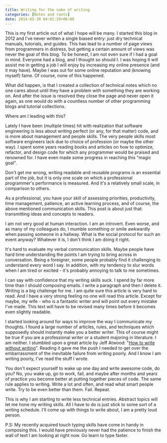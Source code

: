 ```yaml
---
title: Writing for the sake of writing
categories: [Notes and rants]
date: 2014-05-30 04:01:29+00:00
---
```


This is my first article out of what I hope will be many. I started this blog
in 2012 and I've never written a single biased entry: just dry technical
manuals, tutorials, and guides. This has lead to a number of page views from
programmers in distress, but getting a certain amount of views was never the
goal of this blog. To be honest, I am not even sure if I had a goal in mind.
Everyone had a blog, and I thought so should I. I was hoping it will assist me
in getting a job I will enjoy by increasing my online presence (and it may
have). Maybe I was out for some online reputation and (knowing myself) fame. Of
course, none of this happened.

What did happen, is that I created a collection of technical notes which no one
cares about until they have a problem with something they are working on. And
after the issue is resolved they close the page and never open it again, as one
would do with a countless number of other programming blogs and tutorial
collections.

Where am I leading with this?

Lately I have been (multiple times) hit with realization that software
engineering is less about writing perfect (or any, for that matter) code, and
is more about management and people skills. The very people skills most
software engineers lack due to choice of profession (or maybe the other way). I
spent some years reading books and articles on how to optimize, refactor, and
design code for which any programmer would be praised and renowned for. I have
even made some progress in reaching this "magic goal".

Don't get me wrong, writing readable and reusable programs is an essential part
of the job, but it is only one scale on which a professional programmer's
performance is measured. And it's a relatively small scale, in comparison to
others.

As a professional, you have your skill of assessing priorities, productivity,
time management, patience, an active learning process, and of course, the above
mentioned communication skills. This post is about just that: transmitting
ideas and concepts to readers.

I am not very good at human interaction. I am an introvert. Even worse, and as
many of my colleagues do, I mumble something or smile awkwardly when passing
someone in a hallway. What is the social protocol for such an event anyway?
Whatever it is, I don't think I am doing it right.

It's hard to evaluate my verbal communication skills. Maybe people have hard
time understanding the points I am trying to bring across in conversation.
Being a foreigner, some people probably find it challenging to understand every
word I say. In addition, with my tendency to slur words when I am tired or
excited - it's probably annoying to talk to me sometimes.

I can say with confidence that my writing skills suck. I spend by far more time
than I should composing emails. I write a paragraph and then I delete it.
Writing is a big challenge for me. I am quite sure this article is very hard to
read. And I have a very strong feeling no one will read this article. Except
for maybe, my wife - who is a fantastic writer and will point out every mistake
I've made. This text will have to be revised many times before it becomes even
slightly readable.

I started looking around for ways to improve the way I communicate my thoughts.
I found a large number of articles, rules, and techniques which supposedly
should instantly make you a better writer. This of course might be true if you
are a professional writer or a student majoring in literature. I am neither. I
stumbled upon a great article by Jeff Atwood:
"[How to write without writing][1]". Reading it gave me the push I needed to
get over the embarrassment of the inevitable failure from writing poorly. And I
know I am writing poorly, I've read the stuff I wrote.

You don't expect yourself to wake up one day and write awesome code, do you?
No, you wake up, go to work, fail, and maybe after months and years of practice
you become better at putting together pieces of code. The same rule applies to
writing. Write a lot and often, and read what smart people write. Try to be
even better than them. Fail. Repeat.

This is why I am starting to write less technical entries. Abstract topics will
let me hone my writing skills. All I have to do is just stick to some sort of a
writing schedule. I'll come up with things to write about, I am a pretty loud
person.

P.S: My recently acquired touch typing skills have come in handy in composing
this. I would have previously never had the patience to finish the wall of text
I am looking at right now. Go learn to type faster.

[1]: http://blog.codinghorror.com/how-to-write-without-writing/
